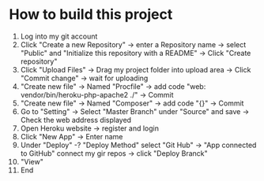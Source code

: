 # How to build this project

1. Log into my git account
2. Click "Create a new Repository" -> enter a Repository name -> select "Public" and "Initialize this repository with a README" -> Click "Create repository"
3. Click "Upload Files" -> Drag my project folder into upload area -> Click "Commit change" -> wait for uploading
4. "Create new file" -> Named "Procfile" -> add code "web: vendor/bin/heroku-php-apache2 ./" -> Commit
5. "Create new file" -> Named "Composer" -> add code "{}" -> Commit
6. Go to "Setting" -> Select "Master Branch" under "Source" and save -> Check the web address displayed
7. Open Heroku website -> register and login
8. Click "New App" -> Enter name
9. Under "Deploy" -? "Deploy Method" select "Git Hub" -> "App connected to GitHub" connect my gir repos -> click "Deploy Branck"
10. "View"
11. End
